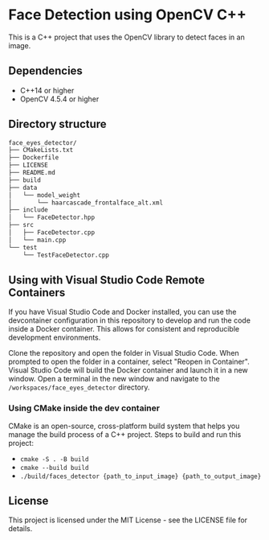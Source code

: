 # Face Detection using OpenCV C++
This is a C++ project that uses the OpenCV library to detect faces in an image.

## Dependencies
* C++14 or higher
* OpenCV 4.5.4 or higher

## Directory structure
```bash
face_eyes_detector/
├── CMakeLists.txt
├── Dockerfile
├── LICENSE
├── README.md
├── build
├── data
│   └── model_weight
│       └── haarcascade_frontalface_alt.xml
├── include
│   └── FaceDetector.hpp
├── src
│   ├── FaceDetector.cpp
│   └── main.cpp
└── test
    └── TestFaceDetector.cpp
```

## Using with Visual Studio Code Remote Containers
If you have Visual Studio Code and Docker installed, you can use the devcontainer configuration in this repository to develop and run the code inside a Docker container. This allows for consistent and reproducible development environments.

Clone the repository and open the folder in Visual Studio Code.
When prompted to open the folder in a container, select "Reopen in Container".
Visual Studio Code will build the Docker container and launch it in a new window.
Open a terminal in the new window and navigate to the `/workspaces/face_eyes_detector` directory.

### Using CMake inside the dev container 
CMake is an open-source, cross-platform build system that helps you manage the build process of a C++ project. Steps to build and run this project:

- `cmake -S . -B build `
- `cmake --build build `
- `./build/faces_detector {path_to_input_image} {path_to_output_image}`

## License
This project is licensed under the MIT License - see the LICENSE file for details.